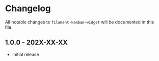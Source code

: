# Changelog

All notable changes to `filament-kanban-widget` will be documented in this file.

## 1.0.0 - 202X-XX-XX

- initial release
